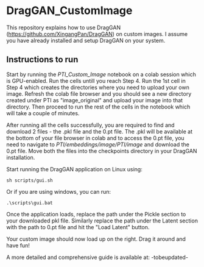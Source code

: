# DragGAN_CustomImage

This repository explains how to use DragGAN (https://github.com/XingangPan/DragGAN) on custom images. I assume you have already installed and setup DragGAN on your system. 

## Instructions to run

Start by running the *PTI_Custom_Image* notebook on a colab session which is GPU-enabled. Run the cells untill you reach Step 4. Run the 1st cell in Step 4 which creates the directories where you need to upload your own image. Refresh the colab file browser and you should see a new directory created under PTI as "image_original" and upload your image into that directory. Then proceed to run the rest of the cells in the notebook which will take a couple of minutes. 

After running all the cells successfully, you are required to find and download 2 files - the .pkl file and the 0.pt file. The .pkl will be available at the bottom of your file browser in colab and to access the 0.pt file, you need to navigate to *PTI/embeddings/image/PTI/image* and download the 0.pt file. Move both the files into the checkpoints directory in your DragGAN installation. 

Start running the DragGAN application on Linux using:
```
sh scripts/gui.sh
```
Or if you are using windows, you can run:
```
.\scripts\gui.bat
```

Once the application loads, replace the path under the Pickle section to your downloaded pkl file. Similarly replace the path under the Latent section with the path to 0.pt file and hit the "Load Latent" button.

Your custom image should now load up on the right. Drag it around and have fun!

A more detailed and comprehensive guide is available at: -tobeupdated-
